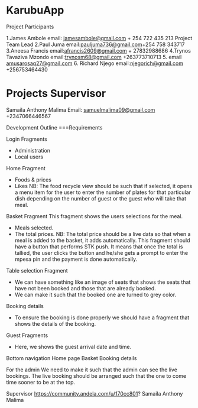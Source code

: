 # KarubuApp
Project Participants 

1.James Ambole  email: jamesambole@gmail.com + 254 722 435 213 Project Team Lead
2.Paul Juma email:pauljuma736@gmail.com+254 758 343717
3.Aneesa Francis email:afrancis2609@gmail.com + 27832988686
4.Trynos Tavaziva Mzondo email:trynosm68@gmail.com +263773710713
5.	                                  email amusarosaq27@gmail.com
6. Richard Njego email:njegorich@gmail.com +256753464430

# Projects Supervisor
Samaila Anthony Malima Email: samuelmalima09@gmail.com +2347066446567


Development Outline 
===Requirements

Login Fragments
- Administration
- Local users

Home Fragment
- Foods & prices
- Likes
NB: The food recycle view should be such that if selected, it opens a menu item for the user to enter the number of plates for that particular dish depending on the number of guest or the guest who will take that meal.

Basket Fragment
This fragment shows the users selections for the meal.
- Meals selected.
- The total prices.
NB: The total price should be a live data so that when a meal is added to the basket, it adds automatically.
This fragment should have a button that performs STK push. It means that once the total is tallied, the user clicks the button and he/she gets a prompt to enter the mpesa pin and the payment is done automatically.

Table selection Fragment
- We can have something like an image of seats that shows the seats that have not been booked and those that are already booked.
- We can make it such that the booked one are turned to grey color.

Booking details
- To ensure the booking is done properly we should have a fragment that shows the details of the booking.

Guest Fragments
- Here, we shows the guest arrival date and time.

Bottom navigation
Home page
Basket
Booking details



For the admin
We need to make it such that the admin can see the live bookings. The live booking should be arranged such that the one to come time sooner to be at the top.


Supervisor https://community.andela.com/u/170cc801? Samaila Anthony Malima 
